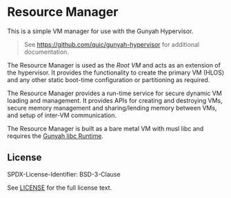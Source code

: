 # Resource Manager

This is a simple VM manager for use with the Gunyah Hypervisor.

> See https://github.com/quic/gunyah-hypervisor for additional documentation.

The Resource Manager is used as the *Root VM* and acts as an extension of the hypervisor. It provides the functionality to create the primary VM (HLOS) and any other static boot-time configuration or partitioning as required.

The Resource Manager provides a run-time service for secure dynamic VM loading and management. It provides APIs for creating and destroying VMs, secure memory management and sharing/lending memory between VMs, and setup of inter-VM communication.

The Resource Manager is built as a bare metal VM with musl libc and requires the [Gunyah libc Runtime](https://github.com/quic/gunyah-c-runtime).

## License

SPDX-License-Identifier: BSD-3-Clause

See [LICENSE](LICENSE) for the full license text.
